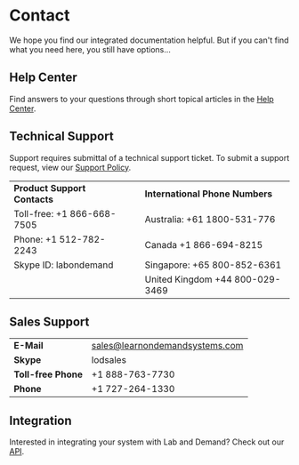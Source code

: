 # Contact 

We hope you find our integrated documentation helpful. But if you can't find what you need here, you still have options...

## Help Center

Find answers to your questions through short topical articles in the [Help Center](https://learnondemand.zendesk.com/hc/en-us/categories/200402875-Enlight-LOD-Lab-Developers).

## Technical Support

Support requires submittal of a technical support ticket. To submit a support request, view our [Support Policy](http://supportrequest.learnondemandsystems.com/form-4501358/support-policy).

||||
|---|---|---|
|**Product Support Contacts**||**International Phone Numbers**|
|Toll-free: +1 866-668-7505 || Australia: +61 1800-531-776|
|Phone: +1 512-782-2243 || Canada +1 866-694-8215|
|Skype ID: labondemand || Singapore: +65 800-852-6361|
|||United Kingdom +44 800-029-3469|

## Sales Support
|||
|---|---|
|**E-Mail** | sales@learnondemandsystems.com|
|**Skype** | lodsales|
|**Toll-free Phone** | +1 888-763-7730|
|**Phone** | +1 727-264-1330|

## Integration

Interested in integrating your system with Lab and Demand? Check out our [API](/lod/lod-api/lod-api-main.md).

